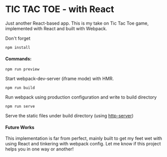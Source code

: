 # TIC TAC TOE - with React

Just another React-based app.
This is my take on Tic Tac Toe game, implemented with React and built with Webpack.

Don't forget
```
npm install
```


#### Commands:
```
npm run preview
```
Start webpack-dev-server (iframe mode) with HMR.

```
npm run build
```
Run webpack using production configuration and write to build directory

```
npm run serve
```
Serve the static files under build directory (using <a href="https://www.npmjs.com/package/http-server">http-server</a>)


#### Future Works
This implementation is far from perfect, mainly built to get my feet wet with using React and tinkering with webpack config.
Let me know if this project helps you in one way or another!
